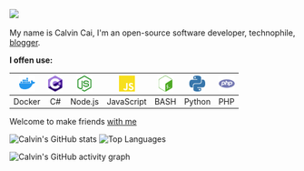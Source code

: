 ![](https://readme-typing-svg.demolab.com/?font=Fira+Code&size=30&pause=1000&color=58A6FF&width=435&lines=Calvin+Cai)

My name is Calvin Cai, I'm an open-source software developer, technophile, [blogger](https://www.caiyunlin.com).  

<b>I offen use:</b>

| <img height="28" src="assets/img/docker.svg">  | <img height="28" src="assets/img/csharp.svg"> | <img height="28" src="assets/img/nodedotjs.svg"> | <img height="28" src="assets/img/javascript.svg"> | <img height="28" src="assets/img/gnubash.svg"> | <img height="28" src="assets/img/python.svg"> | <img height="28" src="assets/img/php.svg"> |
| :---------------: | :---------------: | :---------------: | :---------------: | :---------------: | :---------------: | :---------------: |
| Docker  | C# | Node.js | JavaScript | BASH | Python | PHP |

Welcome to make friends [with me](mailto:cylin2000@163.com)

<!-- https://github.com/anuraghazra/github-readme-stats -->
![Calvin's GitHub stats](https://github-readme-stats.vercel.app/api?username=caiyunlin&theme=github_dark&hide_border=true&show_icons=true&card_width=590)
![Top Languages](https://github-readme-stats.vercel.app/api/top-langs/?username=caiyunlin&theme=github_dark&hide_border=true&layout=compact&langs_count=8)

<!-- https://github.com/ashutosh00710/github-readme-activity-graph -->
![Calvin's GitHub activity graph](https://github-readme-activity-graph.vercel.app/graph?username=caiyunlin&theme=github-dark&hide_border=true)
